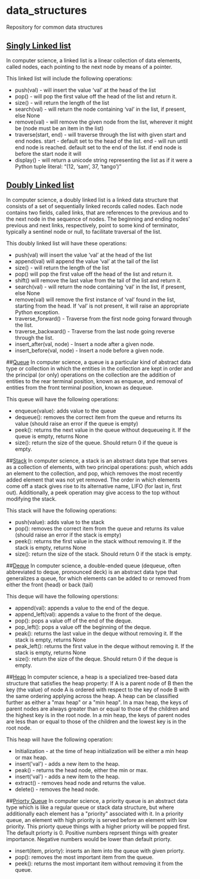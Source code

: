 # data_structures
Repository for common data structures

## [Singly Linked list](https://en.wikipedia.org/wiki/Linked_list)
In computer science, a linked list is a linear collection of data elements, called nodes, each pointing to the next node by means of a pointer. 

This linked list will include the following operations:
* push(val) - will insert the value ‘val’ at the head of the list
* pop() - will pop the first value off the head of the list and return it.
* size() - will return the length of the list
* search(val) - will return the node containing ‘val’ in the list,
    if present, else None
* remove(val) - will remove the given node from the list, 
    wherever it might be (node must be an item in the list)
* traverse(start, end) - will traverse through the list with given start and end nodes.
    start - default set to the head of the list.
    end - will run until end node is reached.  default set to the end of the list. 
        if end node is before the start node it will  
* display() - will return a unicode string representing the list 
    as if it were a Python tuple literal: “(12, ‘sam’, 37, ‘tango’)”

## [Doubly Linked list](https://en.wikipedia.org/wiki/Doubly_linked_list)
In computer science, a doubly linked list is a linked data structure that consists of a set of sequentially linked records called nodes. Each node contains two fields, called links, that are references to the previous and to the next node in the sequence of nodes. The beginning and ending nodes' previous and next links, respectively, point to some kind of terminator, typically a sentinel node or null, to facilitate traversal of the list. 

This doubly linked list will have these operations:
* push(val) will insert the value ‘val’ at the head of the list
* append(val) will append the value ‘val’ at the tail of the list
* size() - will return the length of the list
* pop() will pop the first value off the head of the list and return it.
* shift() will remove the last value from the tail of the list and return it.
* search(val) - will return the node containing ‘val’ in the list,
    if present, else None
* remove(val) will remove the first instance of ‘val’ found in the list, starting from the head. If ‘val’ is not present, it will raise an appropriate Python exception.
* traverse_forward() - Traverse from the first node going forward through the list.
* traverse_backward() - Traverse from the last node going reverse through the list.
* insert_after(val, node) - Insert a node after a given node.
* insert_before(val, node) - Insert a node before a given node.

##[Queue](https://en.wikipedia.org/wiki/Queue_(abstract_data_type))
In computer science, a queue is a particular kind of abstract data type or collection in which the entities in the collection are kept in order and the principal (or only) operations on the collection are the addition of entities to the rear terminal position, known as enqueue, and removal of entities from the front terminal position, known as dequeue. 

This queue will have the following operations:
* enqueue(value): adds value to the queue
* dequeue(): removes the correct item from the queue and returns its value (should raise an error if the queue is empty)
* peek(): returns the next value in the queue without dequeueing it. If the queue is empty, returns None
* size(): return the size of the queue. Should return 0 if the queue is empty.

##[Stack](https://en.wikipedia.org/wiki/Stack_(abstract_data_type))
In computer science, a stack is an abstract data type that serves as a collection of elements, with two principal operations: push, which adds an element to the collection, and pop, which removes the most recently added element that was not yet removed. The order in which elements come off a stack gives rise to its alternative name, LIFO (for last in, first out). Additionally, a peek operation may give access to the top without modifying the stack.

This stack will have the following operations:
* push(value): adds value to the stack
* pop(): removes the correct item from the queue and returns its value (should raise an error if the stack is empty)
* peek(): returns the first value in the stack without removing it. If the stack is empty, returns None
* size(): return the size of the stack. Should return 0 if the stack is empty.

##[Deque](https://en.wikipedia.org/wiki/Double-ended_queue)
In computer science, a double-ended queue (dequeue, often abbreviated to deque, pronounced deck) is an abstract data type that generalizes a queue, for which elements can be added to or removed from either the front (head) or back (tail)

This deque will have the following operstions:
* append(val): appends a value to the end of the deque.
* append_left(val): appends a value to the front of the deque.
* pop(): pops a value off of the end of the deque.
* pop_left(): pops a value off the beginning of the deque.
* peak(): returns the last value in the deque without removing it. If the stack is empty, returns None
* peak_left(): returns the first value in the deque without removing it. If the stack is empty, returns None
* size(): return the size of the deque. Should return 0 if the deque is empty.

##[Heap](https://en.wikipedia.org/wiki/Heap_(data_structure))
In computer science, a heap is a specialized tree-based data structure that satisfies the heap property: If A is a parent node of B then the key (the value) of node A is ordered with respect to the key of node B with the same ordering applying across the heap. A heap can be classified further as either a "max heap" or a "min heap". In a max heap, the keys of parent nodes are always greater than or equal to those of the children and the highest key is in the root node. In a min heap, the keys of parent nodes are less than or equal to those of the children and the lowest key is in the root node.

This heap will have the following operation:
* Initialization - at the time of heap initialization will be either a min heap or max heap.
* insert('val') - adds a new item to the heap.
* peak() - returns the head node, either the min or max.
* insert('val') - adds a new item to the heap.
* extract() - removes head node and returns the value.
* delete() - removes the head node.

##[Priorty Queue](https://en.wikipedia.org/wiki/Priority_queue)
In computer science, a priority queue is an abstract data type which is like a regular queue or stack data structure, but where additionally each element has a "priority" associated with it. In a priority queue, an element with high priority is served before an element with low priority. 
This priorty queue things with a higher priorty will be popped first.  The default priorty is 0.  Positive numbers reprsent things with greater importance.  Negative numbers would be lower than default priorty.
* insert(item, priorty): inserts an item into the queue with given priorty.
* pop(): removes the most important item from the queue.
* peek(): returns the most important item without removing it from the queue.
